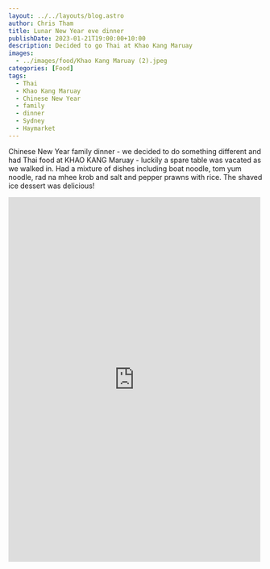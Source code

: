 ```yaml
---
layout: ../../layouts/blog.astro
author: Chris Tham
title: Lunar New Year eve dinner
publishDate: 2023-01-21T19:00:00+10:00
description: Decided to go Thai at Khao Kang Maruay
images:
  - ../images/food/Khao Kang Maruay (2).jpeg
categories: [Food]
tags:
  - Thai
  - Khao Kang Maruay
  - Chinese New Year
  - family
  - dinner
  - Sydney
  - Haymarket
---
```


Chinese New Year family dinner - we decided to do something different and had Thai food at KHAO KANG Maruay - luckily a spare table was vacated as we walked in. Had a mixture of dishes including boat noodle, tom yum noodle, rad na mhee krob and salt and pepper prawns with rice. The shaved ice dessert was delicious!

<iframe src="https://www.facebook.com/plugins/post.php?href=https%3A%2F%2Fwww.facebook.com%2Fchris1.tham%2Fposts%2Fpfbid02GTNusb7VNe9RHdoVfhAXJBvXjXrTDbymfs9sDTeuN2uaGb1LdBhKSUfqyS1LgJEZl&show_text=true&width=500" width="500" height="723" style="border:none;overflow:hidden" scrolling="no" frameborder="0" allowfullscreen="true" allow="autoplay; clipboard-write; encrypted-media; picture-in-picture; web-share"></iframe>
